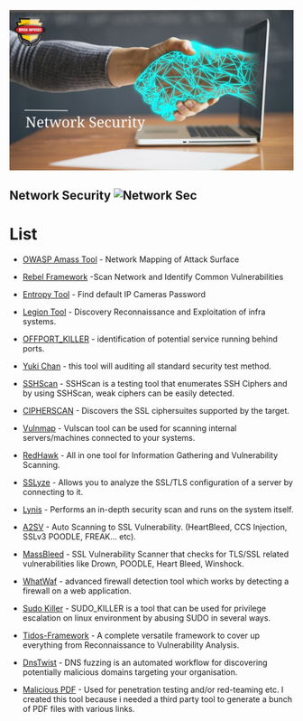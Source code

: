 ![Network Security](https://github.com/briskinfosec/Awesome-Tool_of_the_Day/blob/main/Network%20Security/Network.png) 

Network Security ![Network Sec](https://img.shields.io/badge/Awesome-NetworkSec-success)
----------------------
#  List 

* [OWASP Amass Tool](https://github.com/briskinfosec/Awesome-Tool_of_the_Day/blob/main/Network%20Security/Tools/owaspamasstool.md) - Network Mapping of Attack Surface

* [Rebel Framework](https://github.com/briskinfosec/Awesome-Tool_of_the_Day/blob/main/Network%20Security/Tools/Rebel-framework.md) -Scan Network and Identify Common Vulnerabilities

* [Entropy Tool](https://github.com/briskinfosec/Awesome-Tool_of_the_Day/blob/main/Network%20Security/Tools/Entropy.md) - Find default IP Cameras Password

* [Legion Tool](https://github.com/briskinfosec/Awesome-Tool_of_the_Day/blob/main/Network%20Security/Tools/legion.md) - Discovery Reconnaissance and Exploitation of infra systems.

* [OFFPORT_KILLER](https://github.com/briskinfosec/Awesome-Tool_of_the_Day/blob/main/Network%20Security/Tools/Offport-killer.md) - identification of potential service running behind ports.

* [Yuki Chan](https://github.com/Yukinoshita47/Yuki-Chan-The-Auto-Pentest.git) - this tool will auditing all standard security test method.

* [SSHScan](https://github.com/briskinfosec/Awesome-Tool_of_the_Day/blob/main/Network%20Security/Tools/Sshscan.md) - SSHScan is a testing tool that enumerates SSH Ciphers and by using SSHScan, weak ciphers can be easily detected. 

* [CIPHERSCAN](https://github.com/briskinfosec/Awesome-Tool_of_the_Day/blob/main/Network%20Security/Tools/Cipherscan.md) - Discovers the SSL ciphersuites supported by the target.

* [Vulnmap](https://github.com/briskinfosec/Awesome-Tool_of_the_Day/blob/main/Network%20Security/Tools/vulmap.md) - Vulscan tool can be used for scanning internal servers/machines connected to your systems. 

* [RedHawk]( https://github.com/Tuhinshubhra/RED_HAWK) - All in one tool for Information Gathering and Vulnerability Scanning.

* [SSLyze](https://github.com/briskinfosec/Awesome-Tool_of_the_Day/blob/main/Network%20Security/Tools/SSLyze.md) - Allows you to analyze the SSL/TLS configuration of a server by connecting to it.

* [Lynis](https://github.com/briskinfosec/Awesome-Tool_of_the_Day/blob/main/Network%20Security/Tools/Lynis.md) - Performs an in-depth security scan and runs on the system itself. 

* [A2SV](https://github.com/briskinfosec/Awesome-Tool_of_the_Day/blob/main/Network%20Security/Tools/A2SV.md) - Auto Scanning to SSL Vulnerability. (HeartBleed, CCS Injection, SSLv3 POODLE, FREAK... etc).

* [MassBleed](https://github.com/briskinfosec/Awesome-Tool_of_the_Day/blob/main/Network%20Security/Tools/MassBleed.md) - SSL Vulnerability Scanner that checks for TLS/SSL related vulnerabilities like Drown, POODLE, Heart Bleed, Winshock.

* [WhatWaf]() - advanced firewall detection tool which works by detecting a firewall on a web application.

* [Sudo Killer](https://github.com/briskinfosec/Awesome-Tool_of_the_Day/blob/main/Network%20Security/Tools/SUDO%20KILLER.md) - SUDO_KILLER is a tool that can be used for privilege escalation on linux environment by abusing SUDO in several ways.  

* [Tidos-Framework](https://github.com/0xInfection/TIDoS-Framework) - A complete versatile framework to cover up everything from Reconnaissance to Vulnerability Analysis.

* [DnsTwist](https://github.com/briskinfosec/Awesome-Tool_of_the_Day/blob/main/Network%20Security/Tools/Dnstwist.md) - DNS fuzzing is an automated workflow for discovering potentially malicious domains targeting your organisation. 

* [Malicious PDF](https://github.com/briskinfosec/Awesome-Tool_of_the_Day/blob/main/Network%20Security/Tools/Malicious-pdf.md) - Used for penetration testing and/or red-teaming etc. I created this tool because i needed a third party tool to generate a bunch of PDF files with various links. 
